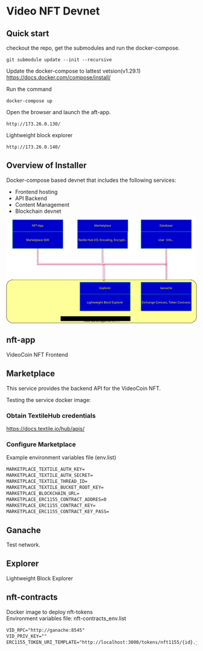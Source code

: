 # Video NFT Devnet

## Quick start
checkout the repo, get the submodules and run the docker-compose.
```
git submodule update --init --recursive
```
Update the docker-compose to lattest vetsion(v1.29.1)  
https://docs.docker.com/compose/install/


Run the command

```
docker-compose up
```

Open the browser and launch the aft-app.
```
http://173.26.0.130/
```

Lightweight block explorer
```
http://173.26.0.140/
```

## Overview of Installer
Docker-compose based devnet that includes the following services:
* Frontend hosting
* API Backend
* Content Management
* Blockchain devnet

![Video NFT Devenet](./docs/devnet.drawio.svg)

## nft-app
VideoCoin NFT Frontend

## Marketplace
This service provides the backend API for the VideoCoin NFT.

Testing the service docker image:

### Obtain TextileHub credentials
https://docs.textile.io/hub/apis/

### Configure Marketplace
Example environment variables file (env.list)
```
MARKETPLACE_TEXTILE_AUTH_KEY=
MARKETPLACE_TEXTILE_AUTH_SECRET=
MARKETPLACE_TEXTILE_THREAD_ID=
MARKETPLACE_TEXTILE_BUCKET_ROOT_KEY=
MARKETPLACE_BLOCKCHAIN_URL=
MARKETPLACE_ERC1155_CONTRACT_ADDRES=0
MARKETPLACE_ERC1155_CONTRACT_KEY=
MARKETPLACE_ERC1155_CONTRACT_KEY_PASS=
```

## Ganache
Test network.

## Explorer
Lightweight Block Explorer

## nft-contracts
Docker image to deploy nft-tokens  
Environment variables file: nft-contracts_env.list
```
VID_RPC="http://ganache:8545"
VID_PRIV_KEY=""
ERC1155_TOKEN_URI_TEMPLATE="http://localhost:3000/tokens/nft1155/{id}.json
```